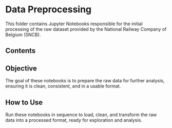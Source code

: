 # Data Preprocessing

This folder contains Jupyter Notebooks responsible for the initial processing of the raw dataset provided by the National Railway Company of Belgium (SNCB).

## Contents


## Objective
The goal of these notebooks is to prepare the raw data for further analysis, ensuring it is clean, consistent, and in a usable format.

## How to Use
Run these notebooks in sequence to load, clean, and transform the raw data into a processed format, ready for exploration and analysis.
